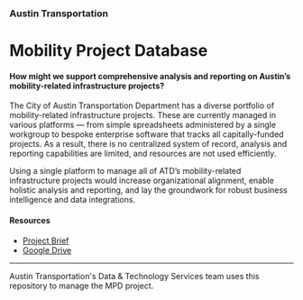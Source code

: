 ### Austin Transportation
# Mobility Project Database

#### How might we support comprehensive analysis and reporting on Austin’s mobility-related infrastructure projects? 
The City of Austin Transportation Department has a diverse portfolio of mobility-related infrastructure projects. These are currently managed in various platforms — from simple spreadsheets administered by a single workgroup to bespoke enterprise software that tracks all capitally-funded projects. As a result, there is no centralized system of record, analysis and reporting capabilities are limited, and resources are not used efficiently. 

Using a single platform to manage all of ATD’s mobility-related infrastructure projects would increase organizational alignment, enable holistic analysis and reporting, and lay the groundwork for robust business intelligence and data integrations. 

#### Resources
- [Project Brief](https://docs.google.com/document/d/1KQi6OWy4g_JXgU6LQSDcUJCXu9K75Me8JYXxGWtHHzo/edit#)
- [Google Drive](https://drive.google.com/drive/folders/1T4TiHvL1BsktZPjXcqYDFwh8Apf_VE4e)

---
Austin Transportation's Data & Technology Services team uses this repository to manage the MPD project. 
